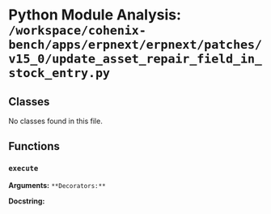 # Python Module Analysis: `/workspace/cohenix-bench/apps/erpnext/erpnext/patches/v15_0/update_asset_repair_field_in_stock_entry.py`

## Classes

No classes found in this file.


## Functions

### `execute`
**Arguments:** ``
**Decorators:** ``

**Docstring:**
```

```

